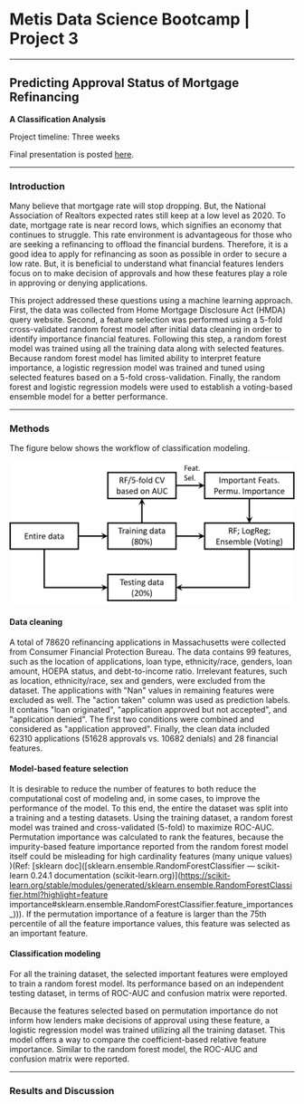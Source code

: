 # Metis Data Science Bootcamp | Project 3

---

## Predicting Approval Status of Mortgage Refinancing

**A Classification Analysis**

Project timeline: Three weeks

Final presentation is posted [here](https://github.com/weizhao-BME/metis-project2/blob/main/presentation/presentation_project2.pdf).

------------

### **Introduction** 

Many believe that mortgage rate will stop dropping. But, the National Association of Realtors expected rates still keep at a low level as 2020. To date, mortgage rate is near record lows, which signifies an economy that continues to struggle. This rate environment is advantageous for those who are seeking a refinancing to offload the financial burdens.  Therefore, it is a good idea to apply for refinancing as soon as possible in order to secure a low rate. But, it is beneficial to understand what financial features lenders focus on to make decision of approvals and how these features play a role in approving or denying applications. 

This project addressed these questions using a machine learning approach. First, the data was collected from Home Mortgage Disclosure Act (HMDA) query website. Second, a feature selection was performed using a 5-fold cross-validated random forest model after initial data cleaning in order to identify importance financial features. Following this step, a random forest model was trained using all the training data along with selected features. Because random forest model has limited ability to interpret feature importance, a logistic regression model was trained and tuned using selected features based on a 5-fold cross-validation. Finally, the random forest and logistic regression models were used to establish a voting-based ensemble model for a better performance. 

***********************

### **Methods**

The figure below shows the workflow of classification modeling. 

<img src="https://github.com/weizhao-BME/metis-project3/blob/main/figures/workflow.png" alt="Figure 2" style="zoom: 50%;" />

#### **Data cleaning**

A total of 78620 refinancing applications in Massachusetts  were collected from Consumer Financial Protection Bureau. The data contains 99 features, such as the location of applications, loan type, ethnicity/race, genders, loan amount, HOEPA status, and debt-to-income ratio. Irrelevant features, such as location, ethnicity/race, sex and genders, were excluded from the dataset. The applications with "Nan" values in remaining features were excluded as well. The "action taken" column was used as prediction labels. It contains "loan originated", "application approved but not accepted", and "application denied". The first two conditions were combined and considered as "application approved". Finally, the clean data included 62310 applications (51628 approvals vs. 10682 denials) and 28 financial features. 

#### **Model-based feature selection**

It is desirable to reduce the number of features to both reduce the computational cost of modeling and, in some cases, to improve the performance of the model. To this end, the entire the dataset was split into a training and a testing datasets. Using the training dataset, a random forest model was trained and cross-validated (5-fold) to maximize ROC-AUC. Permutation importance was calculated to rank the features, because the impurity-based feature importance reported from the random forest model itself could be misleading for high cardinality features (many unique values) )(Ref: [sklearn doc]([sklearn.ensemble.RandomForestClassifier — scikit-learn 0.24.1 documentation (scikit-learn.org)](https://scikit-learn.org/stable/modules/generated/sklearn.ensemble.RandomForestClassifier.html?highlight=feature importance#sklearn.ensemble.RandomForestClassifier.feature_importances_))).  If the permutation importance of a feature is larger than  the 75th percentile of all the feature importance values, this feature was selected as an important feature.

#### **Classification modeling**

For all the training dataset, the selected important features were employed to train a random forest model. Its performance based on an independent testing dataset, in terms of ROC-AUC and confusion matrix were reported. 

Because the features selected based on permutation importance do not inform how lenders make decisions of approval using these feature, a logistic regression model was trained utilizing all the training dataset. This model offers a way to compare the coefficient-based relative feature importance. Similar to the random forest model, the ROC-AUC and confusion matrix were reported. 

----------

### **Results and Discussion**











